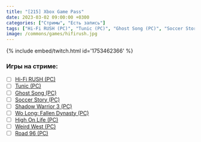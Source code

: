 ```yaml
---
title: "[215] Xbox Game Pass"
date: 2023-03-02 09:00:00 +0300
categories: ["Стримы", "Есть запись"]
tags: ["Hi-Fi RUSH (PC)", "Tunic (PC)", "Ghost Song (PC)", "Soccer Story (PC)", "Shadow Warrior 3 (PC)", "Wo Long: Fallen Dynasty (PC)", "High On Life (PC)", "Weird West (PC)", "Road 96 (PC)"]
image: /commons/games/hifirush.jpg
---
```


{% include embed/twitch.html id='1753462366' %}

### Игры на стриме:
+ [ ] [Hi-Fi RUSH (PC)](/tags/hi-fi-rush-pc)
+ [ ] [Tunic (PC)](/tags/tunic-pc)
+ [ ] [Ghost Song (PC)](/tags/ghost-song-pc)
+ [ ] [Soccer Story (PC)](/tags/soccer-story-pc)
+ [ ] [Shadow Warrior 3 (PC)](/tags/shadow-warrior-3-pc)
+ [ ] [Wo Long: Fallen Dynasty (PC)](/tags/wo-long-fallen-dynasty-pc)
+ [ ] [High On Life (PC)](/tags/high-on-life-pc)
+ [ ] [Weird West (PC)](/tags/weird-west-pc)
+ [ ] [Road 96 (PC)](/tags/road-96-pc)
